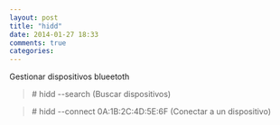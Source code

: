 ```yaml
---
layout: post
title: "hidd"
date: 2014-01-27 18:33
comments: true
categories: 
---
```

Gestionar dispositivos blueetoth

>\# hidd --search (Buscar dispositivos) 

>\# hidd --connect 0A:1B:2C:4D:5E:6F (Conectar a un dispositivo)

